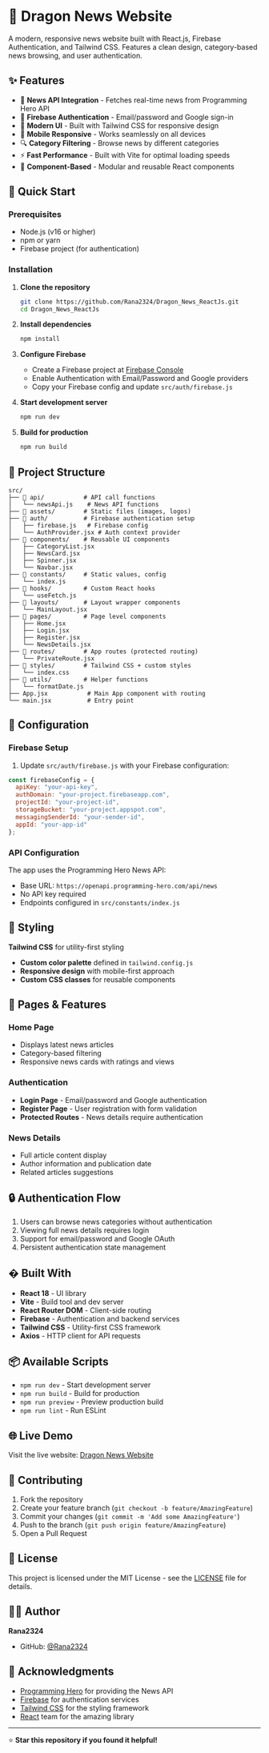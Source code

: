 # 🐉 Dragon News Website

A modern, responsive news website built with React.js, Firebase Authentication, and Tailwind CSS. Features a clean design, category-based news browsing, and user authentication.

## ✨ Features

- 📰 **News API Integration** - Fetches real-time news from Programming Hero API
- 🔐 **Firebase Authentication** - Email/password and Google sign-in
- 🎨 **Modern UI** - Built with Tailwind CSS for responsive design
- 📱 **Mobile Responsive** - Works seamlessly on all devices
- 🔍 **Category Filtering** - Browse news by different categories
- ⚡ **Fast Performance** - Built with Vite for optimal loading speeds
- 🧩 **Component-Based** - Modular and reusable React components

## 🚀 Quick Start

### Prerequisites

- Node.js (v16 or higher)
- npm or yarn
- Firebase project (for authentication)

### Installation

1. **Clone the repository**
   ```bash
   git clone https://github.com/Rana2324/Dragon_News_ReactJs.git
   cd Dragon_News_ReactJs
   ```

2. **Install dependencies**
   ```bash
   npm install
   ```

3. **Configure Firebase**
   - Create a Firebase project at [Firebase Console](https://console.firebase.google.com/)
   - Enable Authentication with Email/Password and Google providers
   - Copy your Firebase config and update `src/auth/firebase.js`

4. **Start development server**
   ```bash
   npm run dev
   ```

5. **Build for production**
   ```bash
   npm run build
   ```

## 📁 Project Structure

```
src/
├── 📁 api/           # API call functions
│   └── newsApi.js    # News API functions
├── 📁 assets/        # Static files (images, logos)
├── 📁 auth/          # Firebase authentication setup
│   ├── firebase.js   # Firebase config
│   └── AuthProvider.jsx # Auth context provider
├── 📁 components/    # Reusable UI components
│   ├── CategoryList.jsx
│   ├── NewsCard.jsx
│   ├── Spinner.jsx
│   └── Navbar.jsx
├── 📁 constants/     # Static values, config
│   └── index.js
├── 📁 hooks/         # Custom React hooks
│   └── useFetch.js
├── 📁 layouts/       # Layout wrapper components
│   └── MainLayout.jsx
├── 📁 pages/         # Page level components
│   ├── Home.jsx
│   ├── Login.jsx
│   ├── Register.jsx
│   └── NewsDetails.jsx
├── 📁 routes/        # App routes (protected routing)
│   └── PrivateRoute.jsx
├── 📁 styles/        # Tailwind CSS + custom styles
│   └── index.css
├── 📁 utils/         # Helper functions
│   └── formatDate.js
├── App.jsx           # Main App component with routing
└── main.jsx          # Entry point
```

## 🔧 Configuration

### Firebase Setup

1. Update `src/auth/firebase.js` with your Firebase configuration:

```javascript
const firebaseConfig = {
  apiKey: "your-api-key",
  authDomain: "your-project.firebaseapp.com",
  projectId: "your-project-id",
  storageBucket: "your-project.appspot.com",
  messagingSenderId: "your-sender-id",
  appId: "your-app-id"
};
```

### API Configuration

The app uses the Programming Hero News API:
- Base URL: `https://openapi.programming-hero.com/api/news`
- No API key required
- Endpoints configured in `src/constants/index.js`

## 🎨 Styling

**Tailwind CSS** for utility-first styling
- **Custom color palette** defined in `tailwind.config.js`
- **Responsive design** with mobile-first approach
- **Custom CSS classes** for reusable components

## 📱 Pages & Features

### Home Page
- Displays latest news articles
- Category-based filtering
- Responsive news cards with ratings and views

### Authentication
- **Login Page** - Email/password and Google authentication
- **Register Page** - User registration with form validation
- **Protected Routes** - News details require authentication

### News Details
- Full article content display
- Author information and publication date
- Related articles suggestions

## 🔒 Authentication Flow

1. Users can browse news categories without authentication
2. Viewing full news details requires login
3. Support for email/password and Google OAuth
4. Persistent authentication state management

## �️ Built With

- **React 18** - UI library
- **Vite** - Build tool and dev server
- **React Router DOM** - Client-side routing
- **Firebase** - Authentication and backend services
- **Tailwind CSS** - Utility-first CSS framework
- **Axios** - HTTP client for API requests

## 📦 Available Scripts

- `npm run dev` - Start development server
- `npm run build` - Build for production
- `npm run preview` - Preview production build
- `npm run lint` - Run ESLint

## 🌐 Live Demo

Visit the live website: [Dragon News Website](https://your-deployed-url.com)

## 🤝 Contributing

1. Fork the repository
2. Create your feature branch (`git checkout -b feature/AmazingFeature`)
3. Commit your changes (`git commit -m 'Add some AmazingFeature'`)
4. Push to the branch (`git push origin feature/AmazingFeature`)
5. Open a Pull Request

## 📄 License

This project is licensed under the MIT License - see the [LICENSE](LICENSE) file for details.

## 👨‍💻 Author

**Rana2324**
- GitHub: [@Rana2324](https://github.com/Rana2324)

## 🙏 Acknowledgments

- [Programming Hero](https://www.programming-hero.com/) for providing the News API
- [Firebase](https://firebase.google.com/) for authentication services
- [Tailwind CSS](https://tailwindcss.com/) for the styling framework
- [React](https://reactjs.org/) team for the amazing library

---

⭐ **Star this repository if you found it helpful!**
